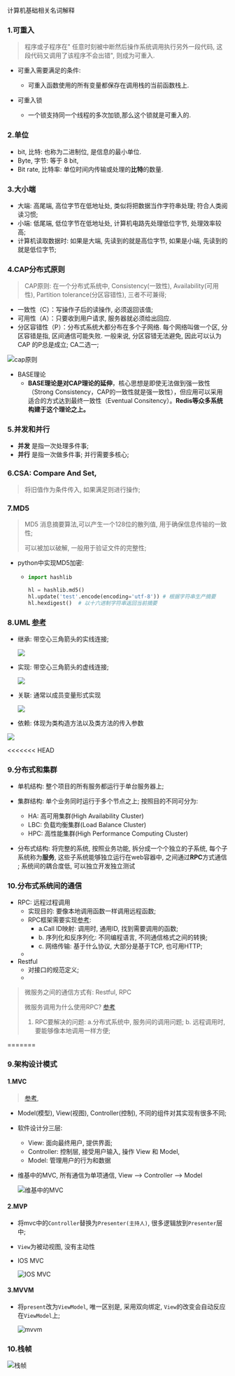 计算机基础相关名词解释

### 1.可重入

> 程序或子程序在" 任意时刻被中断然后操作系统调用执行另外一段代码, 这段代码又调用了该程序不会出错", 则成为可重入. 

- 可重入需要满足的条件:
  - 可重入函数使用的所有变量都保存在调用栈的当前函数栈上.

- 可重入锁

  - 一个锁支持同一个线程的多次加锁,那么这个锁就是可重入的.

### 2.单位

- bit, 比特: 也称为二进制位, 是信息的最小单位.
- Byte, 字节: 等于 8 bit, 
- Bit rate, 比特率: 单位时间内传输或处理的**比特**的数量.

### 3.大小端

- 大端: 高尾端, 高位字节在低地址处, 类似将把数据当作字符串处理; 符合人类阅读习惯;
- 小端: 低尾端, 低位字节在低地址处, 计算机电路先处理低位字节, 处理效率较高;
- 计算机读取数据时: 如果是大端, 先读到的就是高位字节, 如果是小端, 先读到的就是低位字节;

### 4.CAP分布式原则

> CAP原则: 在一个分布式系统中, Consistency(一致性), Availability(可用性), Partition tolerance(分区容错性), 三者不可兼得;

- 一致性（C）：写操作子后的读操作, 必须返回该值;
- 可用性（A）：只要收到用户请求, 服务器就必须给出回应.
- 分区容错性（P）：分布式系统大都分布在多个子网络. 每个网络叫做一个区, 分区容错是指, 区间通信可能失败. 一般来说, 分区容错无法避免, 因此可以认为CAP 的P总是成立; CA二选一;

![cap原则](./image/CAP原则.jpg)

- BASE理论
  - **BASE理论是对CAP理论的延伸**，核心思想是即使无法做到强一致性（Strong Consistency，CAP的一致性就是强一致性），但应用可以采用适合的方式达到最终一致性（Eventual Consitency）。**Redis等众多系统构建于这个理论之上。**

### 5.并发和并行

- **并发** 是指一次处理多件事;
- **并行** 是指一次做多件事; 并行需要多核心;


### 6.CSA: Compare And Set,

>  将旧值作为条件传入, 如果满足则进行操作;

### 7.MD5

> MD5 消息摘要算法,可以产生一个128位的散列值, 用于确保信息传输的一致性;
>
> 可以被加以破解, 一般用于验证文件的完整性;

- python中实现MD5加密:

  - ```python
    import hashlib
    
    hl = hashlib.md5()
    hl.update('test'.encode(encoding='utf-8')) # 根据字符串生产摘要
    hl.hexdigest()  # 以十六进制字符串返回当前摘要
    ```

### 8.UML [参考](<https://design-patterns.readthedocs.io/zh_CN/latest/read_uml.html#>)

- 继承: 带空心三角箭头的实线连接;

  ![](https://design-patterns.readthedocs.io/zh_CN/latest/_images/uml_generalize.jpg)

- 实现: 带空心三角箭头的虚线连接;

  ![](https://design-patterns.readthedocs.io/zh_CN/latest/_images/uml_realize.jpg)

- 关联: 通常以成员变量形式实现

  ![](https://design-patterns.readthedocs.io/zh_CN/latest/_images/uml_association.jpg)

- 依赖: 体现为类构造方法以及类方法的传入参数

  

![](https://design-patterns.readthedocs.io/zh_CN/latest/_images/uml_dependency.jpg)

<<<<<<< HEAD
### 9.分布式和集群

- 单机结构: 整个项目的所有服务都运行于单台服务器上;
- 集群结构: 单个业务同时运行于多个节点之上; 按照目的不同可分为:
    - HA: 高可用集群(High Availability Cluster)
    - LBC: 负载均衡集群(Load Balance Cluster)
    - HPC: 高性能集群(High Performance Computing Cluster)

- 分布式结构:  将完整的系统, 按照业务功能, 拆分成一个个独立的子系统, 每个子系统称为**服务**,  这些子系统能够独立运行在web容器中, 之间通过**RPC**方式通信 ;  系统间的耦合度低, 可以独立开发独立测试

### 10.分布式系统间的通信

- RPC: 远程过程调用
    - 实现目的: 要像本地调用函数一样调用远程函数;
    - RPC框架需要实现[参考](<https://www.zhihu.com/question/25536695/answer/221638079>):
        - a.Call ID映射: 调用时, 通用ID, 找到需要调用的函数;
        - b. 序列化和反序列化: 不同编程语言, 不同通信格式之间的转换;
        - c. 网络传输: 基于什么协议, 大部分是基于TCP,  也可用HTTP;
    - 
- Restful
    - 对接口的规范定义;
    - 

> 微服务之间的通信方式有: Restful, RPC
>
> 微服务调用为什么使用RPC? [参考](<https://zhuanlan.zhihu.com/p/61364466>)
>
> 1. RPC要解决的问题: a.分布式系统中, 服务间的调用问题; b. 远程调用时, 要能够像本地调用一样方便;
>
>    
=======
### 9.架构设计模式

#### 1.MVC

> [参考](<https://draveness.me/mvx>), 

- Model(模型), View(视图), Controller(控制), 不同的组件对其实现有很多不同;

- 软件设计分三层:

  - View: 面向最终用户, 提供界面;
  - Controller: 控制层, 接受用户输入, 操作 View 和 Model,
  - Model: 管理用户的行为和数据

- 维基中的MVC, 所有通信为单项通信, View --> Controller --> Model

  ![维基中的MVC](./image/mvc_1.jpg)

#### 2.MVP

- 将mvc中的`Controller`替换为`Presenter(主持人)`, 很多逻辑放到`Presenter`层中;
- `View`为被动视图, 没有主动性

- IOS MVC

  ![IOS MVC](./image/mvp.jpg)

#### 3.MVVM

- 将`present`改为`ViewModel`, 唯一区别是, 采用双向绑定, `View`的改变会自动反应在`ViewModel`上;

  ![mvvm](./image/mvvm.jpg)

### 10.栈帧

![栈帧](./image/StackFrame.jpg)